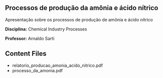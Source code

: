 ## Processos de produção da amônia e ácido nítrico

Apresentação sobre os processos de produção de amônia e ácido nítrico 

**Disciplina:** Chemical Industry Processes

**Professor:** Arnaldo Sarti



## Content Files

- relatorio_producao_amonia_acido_nitrico.pdf
- processo_da_amonia.pdf

